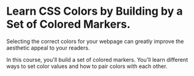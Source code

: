# Learn CSS Colors by Building by a Set of Colored Markers.
  Selecting the correct colors for your webpage can greatly improve the aesthetic appeal to your readers.

  In this course, you'll build a set of colored markers. You'll learn different ways to set color values and how to pair colors with each other.